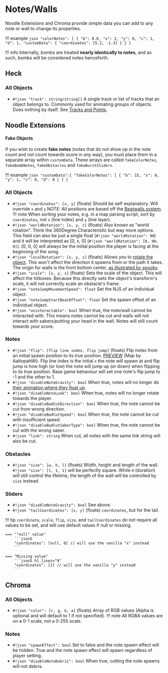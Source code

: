 # Notes/Walls

Noodle Extensions and Chroma provide simple data you can add to any note or wall to change its properties.

!!! example
    ```json
    "colorNotes": [
      {
        "b": 8.0,
        "x": 2,
        "y": 0,
        "c": 1,
        "d": 1,
        "customData": {
          "coordinates": [5.2, -1.3]
        }
      }
    ]
    ```

!!! info
    Internally, bombs are treated **nearly identically to notes**, and as such, bombs will be considered notes henceforth.

## Heck

### All Objects

* `#!json "track": string/string[]` A single track or list of tracks that an object belongs to. Commonly used for animating groups of objects. Does nothing by itself. See [Tracks and Points](/animation/trackspoints).

## Noodle Extensions

#### Fake Objects

If you wish to create **fake notes** (notes that do not show up in the note count and not count towards score in any way), you must place them in a separate array within `customData`. These arrays are called `fakeColorNotes`, `fakeBombNotes`, `fakeObstacles` and `fakeBurstSliders`.

!!! example
    ```json
    "customData":{
      "fakeColorNotes": [
        {
          "b": 15,
          "x": 0,
          "y": 1,
          "c": 0,
          "d": 0
        }
      ]
    }
    ```

### All Objects
* `#!json "coordinates": [x, y]` (floats) Should be self explanatory. Will override `x` and `y` NOTE: All positions are based off the [Beatwalls system](/assets/items/beatwallsgrid.png).
!!! note
    When sorting your notes, e.g. in a map parsing script, sort by `coordinates`, not `x` (line index) and `y` (line layer).
* `#!json "worldRotation": [x, y, z]` (floats) Also known as "world rotation". Think the 360Degree Characteristic but way more options. This field can also be just a single float (`#!json "worldRotation": 90`) and it will be interpreted as [0, x, 0] (`#!json "worldRotation": [0, 90, 0]`). [0, 0, 0] will always be the initial position the player is facing at the beginning of the song.
* `#!json "localRotation": [x, y, z]` (floats) Allows you to [rotate the object](/assets/items/rotatedwall.png). This won't affect the direction it spawns from or the path it takes. The origin for walls is the front bottom center, [as illustrated by spooky](/assets/items/frontcenter.png).
* `#!json "scale": [x, y, z]` (floats) Sets the scale of the object. This will affect the hitboxes. Because this directly sets the object's transform's scale, it will not correctly scale an obstacle's frame.
* `#!json "noteJumpMovementSpeed": float` Set the NJS of an individual object.
* `#!json "noteJumpStartBeatOffset": float` Set the spawn offset of an individual object.
* `#!json "uninteractable": bool` When true, the note/wall cannot be interacted with. This means notes cannot be cut and walls will not interact with sabers/putting your head in the wall. Notes will still count towards your score.

### Notes
* `#!json "flip": [flip line index, flip jump]` (floats) Flip notes from an initial spawn position to its true position. [PREVIEW](https://streamable.com/9o2puz) (Map by AaltopahWi). Flip line index is the initial `x` the note will spawn at and flip jump is how high (or low) the note will jump up (or down) when flipping to its true position. Base game behaviour will set one note's flip jump to -1 and the other to 1.
* `#!json "disableNoteGravity": bool` When true, notes will no longer do [their animation where they float up](https://streamable.com/28rqhy).
* `#!json "disableNoteLook": bool` When true, notes will no longer rotate towards the player.
* `#!json "disableBadCutDirection": bool` When true, the note cannot be cut from wrong direction.
* `#!json "disableBadCutSpeed": bool` When true, the note cannot be cut with insufficient speed.
* `#!json "disableBadCutSaberType": bool` When true, the note cannot be cut with the wrong saber.
* `#!json "link": string` When cut, all notes with the same link string will also be cut.

### Obstacles
* `#!json "size": [w, h, l]` (floats) Width, height and length of the wall. `#!json "size": [1, 1, 1]` will be perfectly square. While `d` (duration) will still control the lifetime, the length of the wall will be controlled by `size` instead.

### Sliders
* `#!json "disableNoteGravity": bool` See above.
* `#!json "tailCoordinates": [x, y]` (floats) `coordinates`, but for the tail.

!!! tip
    `coordinate`, `scale`, `flip`, `size`, and `tailCoordinates` do not require all values to be set, and will use default values if null or missing.

    === ""null" value"
        ```json5
        "coordinates": [null, 0] // will use the vanilla "x" instead
        ```

    === "Missing value"
        ```json5 hl_lines="9"
        "coordinates": [2] // will use the vanilla "y" instead
        ```

## Chroma

### All Objects
* `#!json "color": [r, g, b, a]` (floats) Array of RGB values (Alpha is optional and will default to 1 if not specified).
!!! note
    All RGBA values are on a 0-1 scale, not a 0-255 scale.

### Notes
* `#!json "spawnEffect": bool` Set to false and the note spawn effect will be hidden. True and the note spawn effect will spawn regardless of player setting.
* `#!json "disableNoteDebris": bool` When true, cutting the note spawns will not debris.
